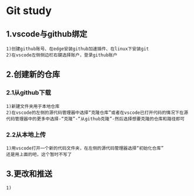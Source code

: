 # Git study

## 1.vscode与github绑定

```
1)创建github账号、在edge安装github加速插件、在linux下安装git
2)在vscode左侧侧边栏右键选择账户，登录github账户
```

## 2.创建新的仓库

### 2.1从github下载

```
1)新建文件夹用于本地仓库
2)在vscode的左侧的源代码管理器中选择“克隆仓库”或者在vscode已打开代码的情况下在源代码管理器中的更多中选择-“克隆”-“从github克隆”-然后选择想要克隆的仓库和路径即可
```

### 2.2从本地上传

```
1)用vscode打开一个新的代码文件夹，在左侧的源代码管理器选择“初始化仓库”
还是用上面的吧，这个暂时不写了
```

## 3.更改和推送

```
1)
```

